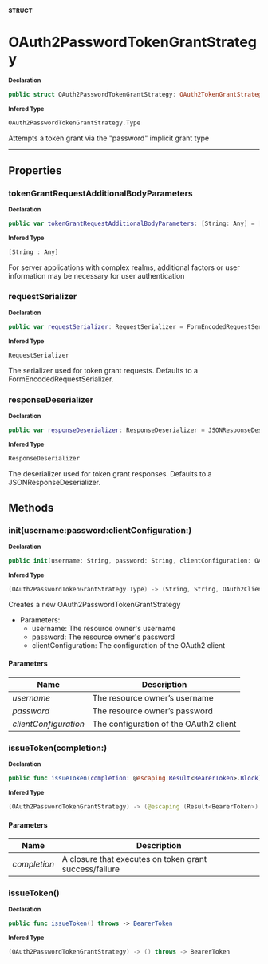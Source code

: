 <sub>**STRUCT**</sub>
# OAuth2PasswordTokenGrantStrategy

<sub>**Declaration**</sub>
```swift
public struct OAuth2PasswordTokenGrantStrategy: OAuth2TokenGrantStrategy
```

<sub>**Infered Type**</sub>
```swift
OAuth2PasswordTokenGrantStrategy.Type
```

Attempts a token grant via the "password" implicit grant type

--------------------

## Properties
### tokenGrantRequestAdditionalBodyParameters

<sub>**Declaration**</sub>
```swift
public var tokenGrantRequestAdditionalBodyParameters: [String: Any] = [:]
```

<sub>**Infered Type**</sub>
```swift
[String : Any]
```

For server applications with complex realms, additional factors or user information
may be necessary for user authentication

### requestSerializer

<sub>**Declaration**</sub>
```swift
public var requestSerializer: RequestSerializer = FormEncodedRequestSerializer()
```

<sub>**Infered Type**</sub>
```swift
RequestSerializer
```

The serializer used for token grant requests. Defaults to a FormEncodedRequestSerializer.

### responseDeserializer

<sub>**Declaration**</sub>
```swift
public var responseDeserializer: ResponseDeserializer = JSONResponseDeserializer()
```

<sub>**Infered Type**</sub>
```swift
ResponseDeserializer
```

The deserializer used for token grant responses. Defaults to a JSONResponseDeserializer.

## Methods
### init(username:password:clientConfiguration:)

<sub>**Declaration**</sub>
```swift
public init(username: String, password: String, clientConfiguration: OAuth2ClientConfiguration)
```

<sub>**Infered Type**</sub>
```swift
(OAuth2PasswordTokenGrantStrategy.Type) -> (String, String, OAuth2ClientConfiguration) -> OAuth2PasswordTokenGrantStrategy
```

Creates a new OAuth2PasswordTokenGrantStrategy
- Parameters:
  - username: The resource owner's username
  - password: The resource owner's password
  - clientConfiguration: The configuration of the OAuth2 client

#### Parameters
| Name | Description |
| ---- | ----------- |
| *username* | The resource owner’s username |
| *password* | The resource owner’s password |
| *clientConfiguration* | The configuration of the OAuth2 client |

### issueToken(completion:)

<sub>**Declaration**</sub>
```swift
public func issueToken(completion: @escaping Result<BearerToken>.Block)
```

<sub>**Infered Type**</sub>
```swift
(OAuth2PasswordTokenGrantStrategy) -> (@escaping (Result<BearerToken>) -> ()) -> ()
```



#### Parameters
| Name | Description |
| ---- | ----------- |
| *completion* | A closure that executes on token grant success/failure |

### issueToken()

<sub>**Declaration**</sub>
```swift
public func issueToken() throws -> BearerToken
```

<sub>**Infered Type**</sub>
```swift
(OAuth2PasswordTokenGrantStrategy) -> () throws -> BearerToken
```




